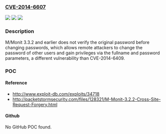 ### [CVE-2014-6607](https://cve.mitre.org/cgi-bin/cvename.cgi?name=CVE-2014-6607)
![](https://img.shields.io/static/v1?label=Product&message=n%2Fa&color=blue)
![](https://img.shields.io/static/v1?label=Version&message=n%2Fa&color=blue)
![](https://img.shields.io/static/v1?label=Vulnerability&message=n%2Fa&color=brighgreen)

### Description

M/Monit 3.3.2 and earlier does not verify the original password before changing passwords, which allows remote attackers to change the password of other users and gain privileges via the fullname and password parameters, a different vulnerability than CVE-2014-6409.

### POC

#### Reference
- http://www.exploit-db.com/exploits/34718
- http://packetstormsecurity.com/files/128321/M-Monit-3.2.2-Cross-Site-Request-Forgery.html

#### Github
No GitHub POC found.

